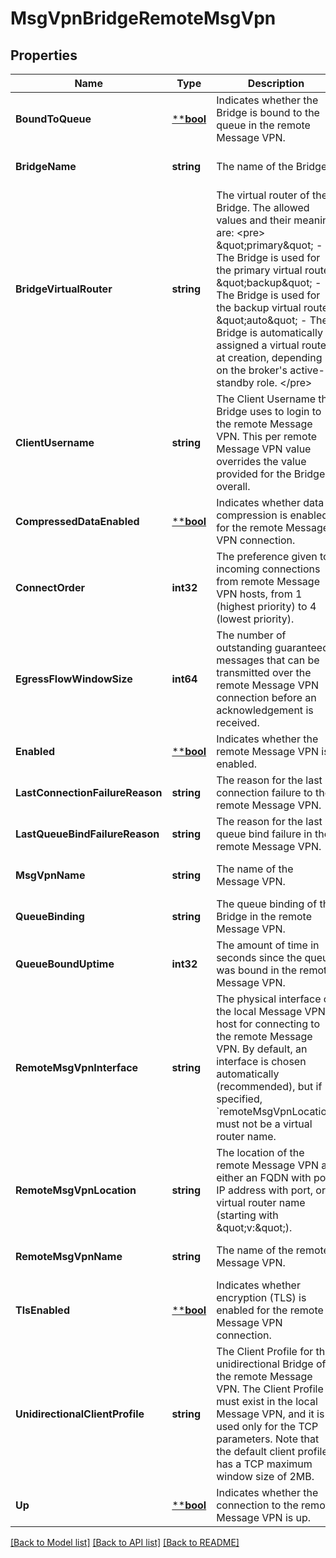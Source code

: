 # MsgVpnBridgeRemoteMsgVpn

## Properties
Name | Type | Description | Notes
------------ | ------------- | ------------- | -------------
**BoundToQueue** | [****bool**](*bool.md) | Indicates whether the Bridge is bound to the queue in the remote Message VPN. | [optional] [default to null]
**BridgeName** | **string** | The name of the Bridge. | [optional] [default to null]
**BridgeVirtualRouter** | **string** | The virtual router of the Bridge. The allowed values and their meaning are:  &lt;pre&gt; \&quot;primary\&quot; - The Bridge is used for the primary virtual router. \&quot;backup\&quot; - The Bridge is used for the backup virtual router. \&quot;auto\&quot; - The Bridge is automatically assigned a virtual router at creation, depending on the broker&#x27;s active-standby role. &lt;/pre&gt;  | [optional] [default to null]
**ClientUsername** | **string** | The Client Username the Bridge uses to login to the remote Message VPN. This per remote Message VPN value overrides the value provided for the Bridge overall. | [optional] [default to null]
**CompressedDataEnabled** | [****bool**](*bool.md) | Indicates whether data compression is enabled for the remote Message VPN connection. | [optional] [default to null]
**ConnectOrder** | **int32** | The preference given to incoming connections from remote Message VPN hosts, from 1 (highest priority) to 4 (lowest priority). | [optional] [default to null]
**EgressFlowWindowSize** | **int64** | The number of outstanding guaranteed messages that can be transmitted over the remote Message VPN connection before an acknowledgement is received. | [optional] [default to null]
**Enabled** | [****bool**](*bool.md) | Indicates whether the remote Message VPN is enabled. | [optional] [default to null]
**LastConnectionFailureReason** | **string** | The reason for the last connection failure to the remote Message VPN. | [optional] [default to null]
**LastQueueBindFailureReason** | **string** | The reason for the last queue bind failure in the remote Message VPN. | [optional] [default to null]
**MsgVpnName** | **string** | The name of the Message VPN. | [optional] [default to null]
**QueueBinding** | **string** | The queue binding of the Bridge in the remote Message VPN. | [optional] [default to null]
**QueueBoundUptime** | **int32** | The amount of time in seconds since the queue was bound in the remote Message VPN. | [optional] [default to null]
**RemoteMsgVpnInterface** | **string** | The physical interface on the local Message VPN host for connecting to the remote Message VPN. By default, an interface is chosen automatically (recommended), but if specified, &#x60;remoteMsgVpnLocation&#x60; must not be a virtual router name. | [optional] [default to null]
**RemoteMsgVpnLocation** | **string** | The location of the remote Message VPN as either an FQDN with port, IP address with port, or virtual router name (starting with \&quot;v:\&quot;). | [optional] [default to null]
**RemoteMsgVpnName** | **string** | The name of the remote Message VPN. | [optional] [default to null]
**TlsEnabled** | [****bool**](*bool.md) | Indicates whether encryption (TLS) is enabled for the remote Message VPN connection. | [optional] [default to null]
**UnidirectionalClientProfile** | **string** | The Client Profile for the unidirectional Bridge of the remote Message VPN. The Client Profile must exist in the local Message VPN, and it is used only for the TCP parameters. Note that the default client profile has a TCP maximum window size of 2MB. | [optional] [default to null]
**Up** | [****bool**](*bool.md) | Indicates whether the connection to the remote Message VPN is up. | [optional] [default to null]

[[Back to Model list]](../README.md#documentation-for-models) [[Back to API list]](../README.md#documentation-for-api-endpoints) [[Back to README]](../README.md)

